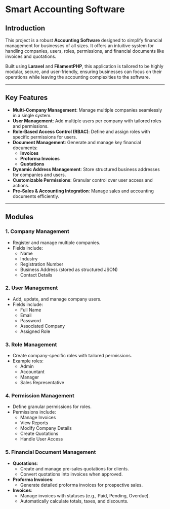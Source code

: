 # **Smart Accounting Software**

## **Introduction**
This project is a robust **Accounting Software** designed to simplify financial management for businesses of all sizes. It offers an intuitive system for handling companies, users, roles, permissions, and financial documents like invoices and quotations. 

Built using **Laravel** and **FilamentPHP**, this application is tailored to be highly modular, secure, and user-friendly, ensuring businesses can focus on their operations while leaving the accounting complexities to the software.

---

## **Key Features**
- **Multi-Company Management**: Manage multiple companies seamlessly in a single system.
- **User Management**: Add multiple users per company with tailored roles and permissions.
- **Role-Based Access Control (RBAC)**: Define and assign roles with specific permissions for users.
- **Document Management**: Generate and manage key financial documents:
  - **Invoices**
  - **Proforma Invoices**
  - **Quotations**
- **Dynamic Address Management**: Store structured business addresses for companies and users.
- **Customizable Permissions**: Granular control over user access and actions.
- **Pre-Sales & Accounting Integration**: Manage sales and accounting documents efficiently.

---

## **Modules**
### **1. Company Management**
- Register and manage multiple companies.
- Fields include:
  - Name
  - Industry
  - Registration Number
  - Business Address (stored as structured JSON)
  - Contact Details

### **2. User Management**
- Add, update, and manage company users.
- Fields include:
  - Full Name
  - Email
  - Password
  - Associated Company
  - Assigned Role

### **3. Role Management**
- Create company-specific roles with tailored permissions.
- Example roles:
  - Admin
  - Accountant
  - Manager
  - Sales Representative

### **4. Permission Management**
- Define granular permissions for roles.
- Permissions include:
  - Manage Invoices
  - View Reports
  - Modify Company Details
  - Create Quotations
  - Handle User Access

### **5. Financial Document Management**
- **Quotations**:
  - Create and manage pre-sales quotations for clients.
  - Convert quotations into invoices when approved.
- **Proforma Invoices**:
  - Generate detailed proforma invoices for prospective sales.
- **Invoices**:
  - Manage invoices with statuses (e.g., Paid, Pending, Overdue).
  - Automatically calculate totals, taxes, and discounts.

